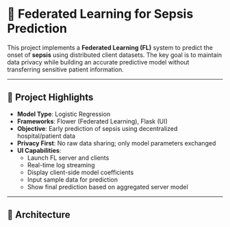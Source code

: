 # 🧠 Federated Learning for Sepsis Prediction

This project implements a **Federated Learning (FL)** system to predict the onset of **sepsis** using distributed client datasets. The key goal is to maintain data privacy while building an accurate predictive model without transferring sensitive patient information.

---

## 📌 Project Highlights

- **Model Type**: Logistic Regression  
- **Frameworks**: Flower (Federated Learning), Flask (UI)  
- **Objective**: Early prediction of sepsis using decentralized hospital/patient data  
- **Privacy First**: No raw data sharing; only model parameters exchanged  
- **UI Capabilities**:
  - Launch FL server and clients
  - Real-time log streaming
  - Display client-side model coefficients
  - Input sample data for prediction
  - Show final prediction based on aggregated server model

---

## 🧬 Architecture

